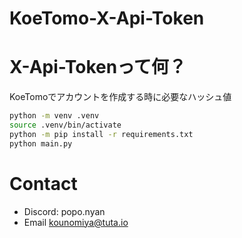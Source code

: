 # KoeTomo-X-Api-Token

# X-Api-Tokenって何？

KoeTomoでアカウントを作成する時に必要なハッシュ値

```bash
python -m venv .venv
source .venv/bin/activate
python -m pip install -r requirements.txt
python main.py
```

# Contact

- Discord: popo.nyan
- Email [kounomiya@tuta.io](mailto:kounomiya@tuta.io)
